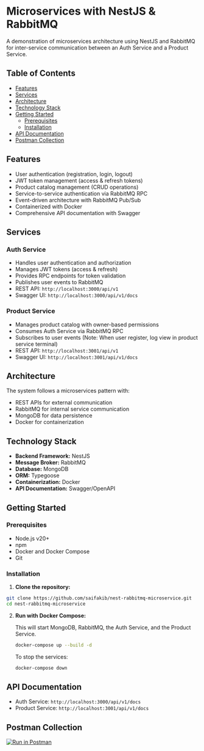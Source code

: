 # Microservices with NestJS & RabbitMQ

A demonstration of microservices architecture using NestJS and RabbitMQ for inter-service communication between an Auth Service and a Product Service.

## Table of Contents

- [Features](#features)
- [Services](#services)
- [Architecture](#architecture)
- [Technology Stack](#technology-stack)
- [Getting Started](#getting-started)
  - [Prerequisites](#prerequisites)
  - [Installation](#installation)
- [API Documentation](#api-documentation)
- [Postman Collection](#postman-collection)

## Features

- User authentication (registration, login, logout)
- JWT token management (access & refresh tokens)
- Product catalog management (CRUD operations)
- Service-to-service authentication via RabbitMQ RPC
- Event-driven architecture with RabbitMQ Pub/Sub
- Containerized with Docker
- Comprehensive API documentation with Swagger

## Services

### Auth Service

- Handles user authentication and authorization
- Manages JWT tokens (access & refresh)
- Provides RPC endpoints for token validation
- Publishes user events to RabbitMQ
- REST API: `http://localhost:3000/api/v1`
- Swagger UI: `http://localhost:3000/api/v1/docs`

### Product Service

- Manages product catalog with owner-based permissions
- Consumes Auth Service via RabbitMQ RPC
- Subscribes to user events (Note: When user register, log view in product service terminal)
- REST API: `http://localhost:3001/api/v1`
- Swagger UI: `http://localhost:3001/api/v1/docs`

## Architecture

The system follows a microservices pattern with:

- REST APIs for external communication
- RabbitMQ for internal service communication
- MongoDB for data persistence
- Docker for containerization

## Technology Stack

- **Backend Framework:** NestJS
- **Message Broker:** RabbitMQ
- **Database:** MongoDB
- **ORM:** Typegoose
- **Containerization:** Docker
- **API Documentation:** Swagger/OpenAPI

## Getting Started

### Prerequisites

- Node.js v20+
- npm
- Docker and Docker Compose
- Git

### Installation

1.  **Clone the repository:**

```bash
git clone https://github.com/saifakib/nest-rabbitmq-microservice.git
cd nest-rabbitmq-microservice
```

2.  **Run with Docker Compose:**

    This will start MongoDB, RabbitMQ, the Auth Service, and the Product Service.

    ```bash
    docker-compose up --build -d
    ```

    To stop the services:

    ```bash
    docker-compose down
    ```

## API Documentation

- Auth Service: `http://localhost:3000/api/v1/docs`
- Product Service: `http://localhost:3001/api/v1/docs`

## Postman Collection

[![Run in Postman](https://run.pstmn.io/button.svg)](https://elements.getpostman.com/redirect?entityId=5843132-25748ac3-8b7e-4e98-90b5-1a48f08048d6&entityType=collection)
